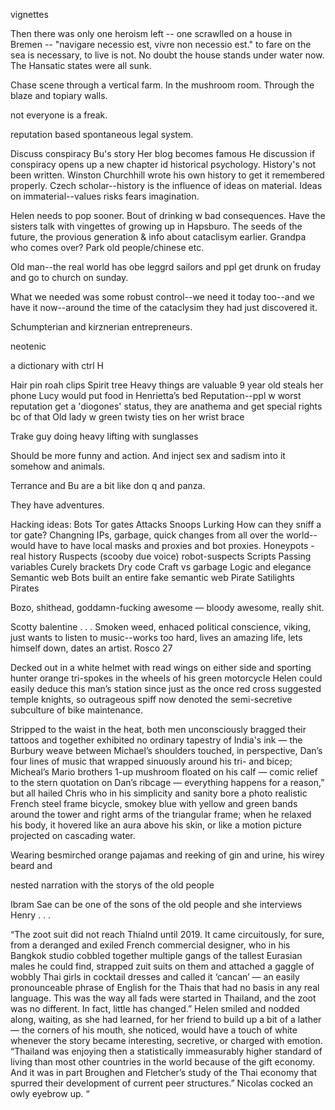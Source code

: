 vignettes

Then there was only one heroism left -- one scrawlled on a house in Bremen -- "navigare necessio est, vivre non necessio est." to fare on the sea is necessary, to live is not. No doubt the house stands under water now. The Hansatic states were all sunk.




Chase scene through a vertical farm. In the mushroom room. Through the blaze and topiary walls.


not everyone is a freak.

reputation based spontaneous legal system.


Discuss conspiracy
Bu's story
Her blog becomes famous
He discussion if conspiracy opens up a new chapter id historical psychology.
History's not been written. Winston Churchhill wrote his own history to get it remembered properly.
Czech scholar--history is the influence of ideas on material. Ideas on immaterial--values risks fears imagination.

Helen needs to pop sooner. Bout of drinking w bad consequences. Have the sisters talk with vingettes of growing up in Hapsburo. The seeds of the future, the provious generation & info about cataclisym earlier. Grandpa who comes over? Park old people/chinese etc.

Old man--the real world has obe leggrd sailors and ppl get drunk on fruday and go to church on sunday.

What we needed was some robust control--we need it today too--and we have it now--around the time of the cataclysim they had just discovered it.

Schumpterian and kirznerian entrepreneurs.

neotenic

a dictionary with ctrl H


Hair pin roah clips
Spirit tree
Heavy things are valuable
9 year old steals her phone
Lucy would put food in Henrietta’s bed
Reputation--ppl w worst reputation get a 'diogones' status, they are anathema and get special rights bc of that
Old lady w green twisty ties on her wrist brace


Trake guy doing heavy lifting with sunglasses




Should be more funny and action. And inject sex and sadism into it somehow and animals.

Terrance and Bu are a bit like don q and panza.

They have adventures.

Hacking ideas:
Bots
Tor gates
Attacks
Snoops
Lurking
How can they sniff a tor gate? Changning IPs, garbage, quick changes from all over the world--would have to have local masks and proxies and bot proxies.
Honeypots - real history
Ruspects (scooby due voice) robot-suspects
Scripts
Passing variables
Curely brackets
Dry code
Craft vs garbage
Logic and elegance
Semantic web
Bots built an entire fake semantic web
Pirate Satilights
Pirates

Bozo, shithead, goddamn-fucking awesome — bloody awesome, really shit.

Scotty balentine . . . Smoken weed, enhaced political conscience, viking, just wants to listen to music--works too hard, lives an amazing life, lets himself down, dates an artist.
Rosco 27



Decked out in a white helmet with read wings on either side and sporting hunter orange tri-spokes in the wheels of his green motorcycle Helen could easily deduce this man’s station since just as the once red cross suggested temple knights, so outrageous spiff now denoted the semi-secretive subculture of bike maintenance.


Stripped to the waist in the heat, both men unconsciously bragged their tattoos and together exhibited no ordinary tapestry of India's ink — the Burbury weave between Michael’s shoulders touched, in perspective, Dan’s four lines of music that wrapped sinuously around his tri- and bicep; Micheal’s Mario brothers 1-up mushroom floated on his calf — comic relief to the stern quotation on Dan’s ribcage — everything happens for a reason,” but all hailed Chris who in his simplicity and sanity bore a photo realistic French steel frame bicycle, smokey blue with yellow and green bands around the tower and right arms of the triangular frame; when he relaxed his body, it hovered like an aura above his skin, or like a motion picture projected on cascading water.

Wearing besmirched orange pajamas and reeking of gin and urine, his wirey beard and


nested narration with the storys of the old people

Ibram Sae can be one of the sons of the old people and she interviews Henry . . .


“The zoot suit did not reach Thialnd until 2019. It came circuitously, for sure, from a deranged and exiled French commercial designer, who in his Bangkok studio cobbled together multiple gangs of the tallest Eurasian males he could find, strapped zuit suits on them and attached a gaggle of wobbly Thai girls in cocktail dresses and called it ‘cancan’ — an easily pronounceable phrase of English for the Thais that had no basis in any real language. This was the way all fads were started in Thailand, and the zoot was no different. In fact, little has changed.”
Helen smiled and nodded along, waiting, as she had learned, for her friend to build up a bit of a lather — the corners of his mouth, she noticed, would have a touch of white whenever the story became interesting, secretive, or charged with emotion.
“Thailand was enjoying then a statistically immeasurably higher standard of living than most other countries in the world because of the gift economy. And it was in part Broughen and Fletcher’s study of the Thai economy that spurred their development of current peer structures.” Nicolas cocked an owly eyebrow up. “
